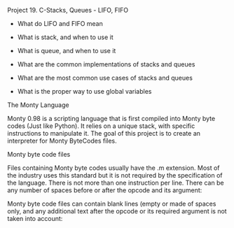 Project 19. C-Stacks, Queues - LIFO, FIFO

* What do LIFO and FIFO mean

* What is stack, and when to use it

* What is queue, and when to use it

* What are the common implementations of stacks and queues

* What are the most common use cases of stacks and queues

* What is the proper way to use global variables


The Monty Language

Monty 0.98 is a scripting language that is first compiled into Monty byte codes (Just like Python). It relies on a unique stack, with specific instructions to manipulate it. The goal of this project is to create an interpreter for Monty ByteCodes files.

Monty byte code files

Files containing Monty byte codes usually have the .m extension. Most of the industry uses this standard but it is not required by the specification of the language. There is not more than one instruction per line. There can be any number of spaces before or after the opcode and its argument:


Monty byte code files can contain blank lines (empty or made of spaces only, and any additional text after the opcode or its required argument is not taken into account:
